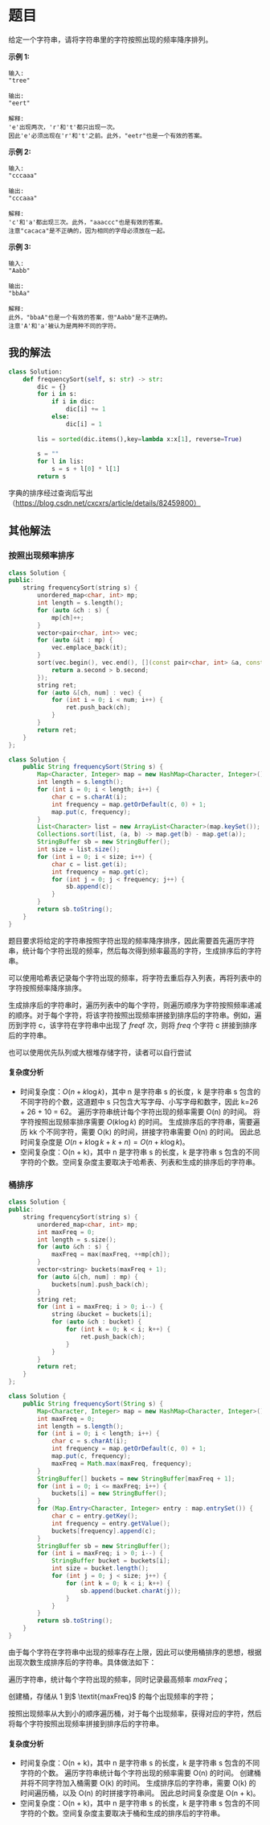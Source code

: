 # 题目

给定一个字符串，请将字符串里的字符按照出现的频率降序排列。

**示例 1:**

```
输入:
"tree"

输出:
"eert"

解释:
'e'出现两次，'r'和't'都只出现一次。
因此'e'必须出现在'r'和't'之前。此外，"eetr"也是一个有效的答案。
```

**示例 2:**

```
输入:
"cccaaa"

输出:
"cccaaa"

解释:
'c'和'a'都出现三次。此外，"aaaccc"也是有效的答案。
注意"cacaca"是不正确的，因为相同的字母必须放在一起。
```

**示例 3:**

```
输入:
"Aabb"

输出:
"bbAa"

解释:
此外，"bbaA"也是一个有效的答案，但"Aabb"是不正确的。
注意'A'和'a'被认为是两种不同的字符。
```

## 我的解法

```python
class Solution:
    def frequencySort(self, s: str) -> str:
        dic = {}
        for i in s:
            if i in dic:
                dic[i] += 1
            else:
                dic[i] = 1
        
        lis = sorted(dic.items(),key=lambda x:x[1], reverse=True)
        
        s = ""
        for l in lis:
            s = s + l[0] * l[1]
        return s
```

字典的排序经过查询后写出（https://blog.csdn.net/cxcxrs/article/details/82459800）

## 其他解法

### 按照出现频率排序

```c++
class Solution {
public:
    string frequencySort(string s) {
        unordered_map<char, int> mp;
        int length = s.length();
        for (auto &ch : s) {
            mp[ch]++;
        }
        vector<pair<char, int>> vec;
        for (auto &it : mp) {
            vec.emplace_back(it);
        }
        sort(vec.begin(), vec.end(), [](const pair<char, int> &a, const pair<char, int> &b) {
            return a.second > b.second;
        });
        string ret;
        for (auto &[ch, num] : vec) {
            for (int i = 0; i < num; i++) {
                ret.push_back(ch);
            }
        }
        return ret;
    }
};
```

```java
class Solution {
    public String frequencySort(String s) {
        Map<Character, Integer> map = new HashMap<Character, Integer>();
        int length = s.length();
        for (int i = 0; i < length; i++) {
            char c = s.charAt(i);
            int frequency = map.getOrDefault(c, 0) + 1;
            map.put(c, frequency);
        }
        List<Character> list = new ArrayList<Character>(map.keySet());
        Collections.sort(list, (a, b) -> map.get(b) - map.get(a));
        StringBuffer sb = new StringBuffer();
        int size = list.size();
        for (int i = 0; i < size; i++) {
            char c = list.get(i);
            int frequency = map.get(c);
            for (int j = 0; j < frequency; j++) {
                sb.append(c);
            }
        }
        return sb.toString();
    }
}
```

题目要求将给定的字符串按照字符出现的频率降序排序，因此需要首先遍历字符串，统计每个字符出现的频率，然后每次得到频率最高的字符，生成排序后的字符串。

可以使用哈希表记录每个字符出现的频率，将字符去重后存入列表，再将列表中的字符按照频率降序排序。

生成排序后的字符串时，遍历列表中的每个字符，则遍历顺序为字符按照频率递减的顺序。对于每个字符，将该字符按照出现频率拼接到排序后的字符串。例如，遍历到字符 c，该字符在字符串中出现了 $\textit{freq}$f 次，则将 $\textit{freq}$ 个字符 c 拼接到排序后的字符串。

也可以使用优先队列或大根堆存储字符，读者可以自行尝试

#### 复杂度分析

- 时间复杂度：$O(n + k \log k)$，其中 n 是字符串 s 的长度，k 是字符串 s 包含的不同字符的个数，这道题中 s 只包含大写字母、小写字母和数字，因此 k=26 + 26 + 10 = 62。
  遍历字符串统计每个字符出现的频率需要 O(n) 的时间。
  将字符按照出现频率排序需要 $O(k \log k)$ 的时间。
  生成排序后的字符串，需要遍历 kk 个不同字符，需要 O(k) 的时间，拼接字符串需要 O(n) 的时间。
  因此总时间复杂度是 $O(n + k \log k + k + n)=O(n + k \log k)$。
- 空间复杂度：O(n + k)，其中 n 是字符串 s 的长度，k 是字符串 s 包含的不同字符的个数。空间复杂度主要取决于哈希表、列表和生成的排序后的字符串。


### 桶排序

```c++
class Solution {
public:
    string frequencySort(string s) {
        unordered_map<char, int> mp;
        int maxFreq = 0;
        int length = s.size();
        for (auto &ch : s) {
            maxFreq = max(maxFreq, ++mp[ch]);
        }
        vector<string> buckets(maxFreq + 1);
        for (auto &[ch, num] : mp) {
            buckets[num].push_back(ch);
        }
        string ret;
        for (int i = maxFreq; i > 0; i--) {
            string &bucket = buckets[i];
            for (auto &ch : bucket) {
                for (int k = 0; k < i; k++) {
                    ret.push_back(ch);
                }
            }
        }
        return ret;
    }
};
```

```java
class Solution {
    public String frequencySort(String s) {
        Map<Character, Integer> map = new HashMap<Character, Integer>();
        int maxFreq = 0;
        int length = s.length();
        for (int i = 0; i < length; i++) {
            char c = s.charAt(i);
            int frequency = map.getOrDefault(c, 0) + 1;
            map.put(c, frequency);
            maxFreq = Math.max(maxFreq, frequency);
        }
        StringBuffer[] buckets = new StringBuffer[maxFreq + 1];
        for (int i = 0; i <= maxFreq; i++) {
            buckets[i] = new StringBuffer();
        }
        for (Map.Entry<Character, Integer> entry : map.entrySet()) {
            char c = entry.getKey();
            int frequency = entry.getValue();
            buckets[frequency].append(c);
        }
        StringBuffer sb = new StringBuffer();
        for (int i = maxFreq; i > 0; i--) {
            StringBuffer bucket = buckets[i];
            int size = bucket.length();
            for (int j = 0; j < size; j++) {
                for (int k = 0; k < i; k++) {
                    sb.append(bucket.charAt(j));
                }
            }
        }
        return sb.toString();
    }
}
```

由于每个字符在字符串中出现的频率存在上限，因此可以使用桶排序的思想，根据出现次数生成排序后的字符串。具体做法如下：

遍历字符串，统计每个字符出现的频率，同时记录最高频率 $\textit{maxFreq}$；

创建桶，存储从 1 到$ \textit{maxFreq}$ 的每个出现频率的字符；

按照出现频率从大到小的顺序遍历桶，对于每个出现频率，获得对应的字符，然后将每个字符按照出现频率拼接到排序后的字符串。

#### 复杂度分析

- 时间复杂度：O(n + k)，其中 n 是字符串 s 的长度，k 是字符串 s 包含的不同字符的个数。
  遍历字符串统计每个字符出现的频率需要 O(n) 的时间。
  创建桶并将不同字符加入桶需要 O(k) 的时间。
  生成排序后的字符串，需要 O(k) 的时间遍历桶，以及 O(n) 的时拼接字符串间。
  因此总时间复杂度是 O(n + k)。
- 空间复杂度：O(n + k)，其中 n 是字符串 s 的长度，k 是字符串 s 包含的不同字符的个数。空间复杂度主要取决于桶和生成的排序后的字符串。


